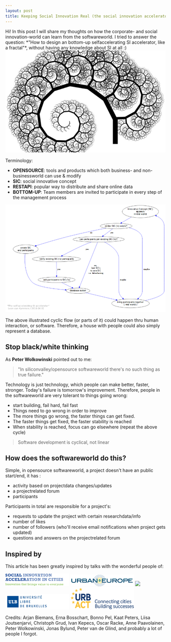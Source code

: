 ```yaml
---
layout: post
title: Keeping Social Innovation Real (the social innovation accelerator accelerator vol4) 
---
```


<div class="message">
  Hi! In this post I will share my thoughts on how the corporate- and social innovation-world can learn from the softwareworld.
  I tried to answer the question: *"How to design an bottom-up selfaccelerating SI accelerator, like a fractal"*, without having 
  any knowledge about SI at all :)
</div>

<img src="/public/img/fractals.jpg"/>

Terminology:

* __OPENSOURCE__: tools and products which both business- and non-businessworld can use & modify
* __SIC__: social innovative concept
* __RESTAPI__: popular way to distribute and share online data
* __BOTTOM-UP__: Team members are invited to participate in every step of the management process 

<img src="/public/img/selfaccelerating-SI-accelerator.png"/>

The above illustrated cyclic flow (or parts of it) could happen thru human interaction, or software.
Therefore, a house with people could also simply represent a database.

## Stop black/white thinking 

As __Peter Wolkowinski__ pointed out to me: 

> "In siliconvalley/opensource softwareworld there's no such thing as true failure."

Technology is just technology, which people can make better, faster, stronger.
Today's failure is tomorrow's improvement.
Therefore, people in the softwareworld are very tolerant to things going wrong:

* start building, fail hard, fail fast
* Things need to go wrong in order to improve 
* The more things go wrong, the faster things can get fixed.
* The faster things get fixed, the faster stability is reached
* When stability is reached, focus can go elsewhere (repeat the above cycle)

> Software development is cyclical, not linear

## How does the softwareworld do this?

Simple, in opensource softwareworld, a project doesn't have an public start/end, it has :

* activity based on projectdata changes/updates
* a projectrelated forum
* participants 

Participants in total are responsible for a project's:

* requests to update the project with certain researchdata/info
* number of likes
* number of followers (who'll receive email notifications when project gets updated)
* questions and answers on the projectrelated forum 

## Inspired by 

This article has been greatly inspired by talks with the wonderful people of:

<a target="_blank" href="http://www.siac.network"><img src="/public/img/siac-logo1.png" width="200"/></a>
<a target="_blank" href="http://jpi-urbaneurope.eu"><img src="/public/img/logo-urban-europe-color.png" width="200"/></a>
<a target="_blank" href="http://utu.fi"><img src="/public/img/utu-logo.jpg" width="200"/></a>
<a target="_blank" href="http://www.ulb.ac.be"><img src="/public/img/logoulb1.gif" width="200"></a>
<a target="_blank" href="http://urbact.eu"><img src="/public/img/urbact.png" width="200"></a>

Credits: Arjan Biemans, Erna Bosschart, Bonno Pel, Kaat Peters, Liisa Joutsenjarvi, Christoph Grud, Ivan Kepecs, Oscar Racke, Anne Paavolainen, Peter Wolkowinski, Jonas Bylund, Peter van de Glind, and probably a lot of people I forgot.
